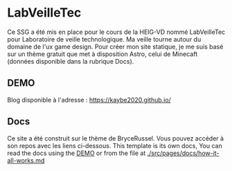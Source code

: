 # LabVeilleTec
Ce SSG a été mis en place pour le cours de la HEIG-VD nommé LabVeilleTec pour Laboratoire de veille technologique.
Ma veille tourne autour du domaine de l'ux game design. Pour créer mon site statique, je me suis basé sur un thème gratuit que met à disposition Astro, celui de Minecaft (données disponible dans la rubrique Docs).


## DEMO

Blog disponible à l'adresse : https://kaybe2020.github.io/


## Docs
Ce site a été construit sur le thème de BryceRussel. Vous pouvez accéder à son repos avec les liens ci-dessous.
This template is its own docs, You can read the docs using the [DEMO](https://minecraft-theme.netlify.app) or from the file at [./src/pages/docs/how-it-all-works.md](https://github.com/BryceRussell/astro-minecraft-theme/blob/master/src/pages/docs/how-it-all-works.md)


